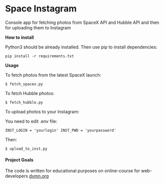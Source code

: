 # Space Instagram

Console app for fetching photos from SpaceX API and Hubble API and then for uploading them to Instagram

**How to install**

Python3 should be already installed. Then use pip to install dependencies:

`pip install -r requirements.txt`

**Usage**

To fetch photos from the latest SpaceX launch:

`$ fetch_spacex.py`

To fetch Hubble photos:

`$ fetch_hubble.py`

To upload photos to your Instagram:

You need to edit .env file: 

`INST_LOGIN = 'yourlogin'
INST_PWD = 'yourpassword'`

Then:

`$ upload_to_inst.py`

#### **Project Goals**

The code is written for educational purposes on online-course for web-developers [dvmn.org](https://dvmn.org/)
